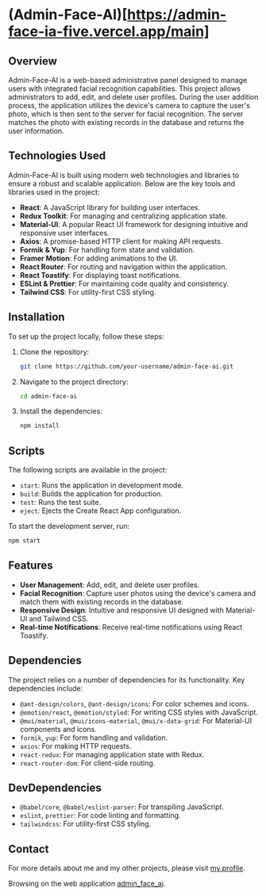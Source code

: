 ﻿# (Admin-Face-AI)[https://admin-face-ia-five.vercel.app/main]

## Overview

Admin-Face-AI is a web-based administrative panel designed to manage users with integrated facial recognition capabilities. This project allows administrators to add, edit, and delete user profiles. During the user addition process, the application utilizes the device's camera to capture the user's photo, which is then sent to the server for facial recognition. The server matches the photo with existing records in the database and returns the user information.

## Technologies Used

Admin-Face-AI is built using modern web technologies and libraries to ensure a robust and scalable application. Below are the key tools and libraries used in the project:

- **React**: A JavaScript library for building user interfaces.
- **Redux Toolkit**: For managing and centralizing application state.
- **Material-UI**: A popular React UI framework for designing intuitive and responsive user interfaces.
- **Axios**: A promise-based HTTP client for making API requests.
- **Formik & Yup**: For handling form state and validation.
- **Framer Motion**: For adding animations to the UI.
- **React Router**: For routing and navigation within the application.
- **React Toastify**: For displaying toast notifications.
- **ESLint & Prettier**: For maintaining code quality and consistency.
- **Tailwind CSS**: For utility-first CSS styling.

## Installation

To set up the project locally, follow these steps:

1. Clone the repository:
   ```sh
   git clone https://github.com/your-username/admin-face-ai.git
   ```
2. Navigate to the project directory:
   ```sh
   cd admin-face-ai
   ```
3. Install the dependencies:
   ```sh
   npm install
   ```

## Scripts

The following scripts are available in the project:

- `start`: Runs the application in development mode.
- `build`: Builds the application for production.
- `test`: Runs the test suite.
- `eject`: Ejects the Create React App configuration.

To start the development server, run:

```sh
npm start
```

## Features

- **User Management**: Add, edit, and delete user profiles.
- **Facial Recognition**: Capture user photos using the device's camera and match them with existing records in the database.
- **Responsive Design**: Intuitive and responsive UI designed with Material-UI and Tailwind CSS.
- **Real-time Notifications**: Receive real-time notifications using React Toastify.

## Dependencies

The project relies on a number of dependencies for its functionality. Key dependencies include:

- `@ant-design/colors`, `@ant-design/icons`: For color schemes and icons.
- `@emotion/react`, `@emotion/styled`: For writing CSS styles with JavaScript.
- `@mui/material`, `@mui/icons-material`, `@mui/x-data-grid`: For Material-UI components and icons.
- `formik`, `yup`: For form handling and validation.
- `axios`: For making HTTP requests.
- `react-redux`: For managing application state with Redux.
- `react-router-dom`: For client-side routing.

## DevDependencies

- `@babel/core`, `@babel/eslint-parser`: For transpiling JavaScript.
- `eslint`, `prettier`: For code linting and formatting.
- `tailwindcss`: For utility-first CSS styling.

## Contact

For more details about me and my other projects, please visit [my profile](https://khusravkhon.github.io/resume).

Browsing on the web application [admin_face_ai](https://admin-face-ia-five.vercel.app/main).
